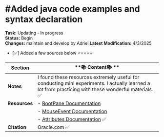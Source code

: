 #Added java code examples and syntax declaration
=================================================
**Task:** Updating - In progress  
**Status:** Begin  
**Changes:** maintain and develop by Adriel 
**Latest Modification:** 4/3/2025
- [✅] Added a few sources below  ⭐⭐⭐⭐⭐


| **Section**    | **📚 Content📚 **                                                                                                                                                   |   
|----------------|--------------------------------------------------------------------------------------------------------|
| **Notes**      | I found these resources extremely useful for conducting mini experiments. I actually learned a lot from practicing with these wonderful materials.    ✅     |
| **Resources**  | - [RootPane Documentation](https://docs.oracle.com/javase/tutorial/uiswing/components/rootpane.html)                                                
|                | - [MouseEvent Documentation](https://docs.oracle.com/javase/8/docs/api/java/awt/event/MouseEvent.html)                                              
|                | - [Attributes Documentation](https://docs.oracle.com/javase/8/docs/api/java/util/jar/Attributes.html)                                                 ✅     |
| **Citation**   | Oracle.com                                                                                                                                            ✅     |

